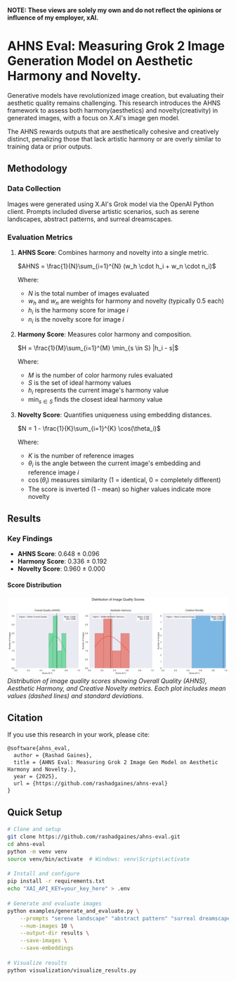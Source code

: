 **NOTE: These views are solely my own and do not reflect the opinions or influence of my employer, xAI.**

# AHNS Eval: Measuring Grok 2 Image Generation Model on Aesthetic Harmony and Novelty.


Generative models have revolutionized image creation, but evaluating their aesthetic quality remains challenging. This research introduces the AHNS framework to assess both harmony(aesthetics) and novelty(creativity) in generated images, with a focus on X.AI's image gen model.

The AHNS rewards outputs that are aesthetically cohesive and creatively distinct, penalizing those that lack artistic harmony or are overly similar to training data or prior outputs.

## Methodology

### Data Collection

Images were generated using X.AI's Grok model via the OpenAI Python client. Prompts included diverse artistic scenarios, such as serene landscapes, abstract patterns, and surreal dreamscapes.

### Evaluation Metrics

1. **AHNS Score**: Combines harmony and novelty into a single metric.

   $AHNS = \frac{1}{N}\sum_{i=1}^{N} (w_h \cdot h_i + w_n \cdot n_i)$

   Where:
   - $N$ is the total number of images evaluated
   - $w_h$ and $w_n$ are weights for harmony and novelty (typically 0.5 each)
   - $h_i$ is the harmony score for image $i$
   - $n_i$ is the novelty score for image $i$

2. **Harmony Score**: Measures color harmony and composition.

   $H = \frac{1}{M}\sum_{i=1}^{M} \min_{s \in S} |h_i - s|$

   Where:
   - $M$ is the number of color harmony rules evaluated
   - $S$ is the set of ideal harmony values
   - $h_i$ represents the current image's harmony value
   - $\min_{s \in S}$ finds the closest ideal harmony value

3. **Novelty Score**: Quantifies uniqueness using embedding distances.

   $N = 1 - \frac{1}{K}\sum_{i=1}^{K} \cos(\theta_i)$

   Where:
   - $K$ is the number of reference images
   - $\theta_i$ is the angle between the current image's embedding and reference image $i$
   - $\cos(\theta_i)$ measures similarity (1 = identical, 0 = completely different)
   - The score is inverted (1 - mean) so higher values indicate more novelty

## Results

### Key Findings

- **AHNS Score**: 0.648 ± 0.096
- **Harmony Score**: 0.336 ± 0.192
- **Novelty Score**: 0.960 ± 0.000

#### Score Distribution
![Score Distribution](visualization/plot/score--distributions.png)
*Distribution of image quality scores showing Overall Quality (AHNS), Aesthetic Harmony, and Creative Novelty metrics. Each plot includes mean values (dashed lines) and standard deviations.*




## Citation

If you use this research in your work, please cite:
```
@software{ahns_eval,
  author = {Rashad Gaines},
  title = {AHNS Eval: Measuring Grok 2 Image Gen Model on Aesthetic Harmony and Novelty.},
  year = {2025},
  url = {https://github.com/rashadgaines/ahns-eval}
}
```

## Quick Setup

```bash
# Clone and setup
git clone https://github.com/rashadgaines/ahns-eval.git
cd ahns-eval
python -m venv venv
source venv/bin/activate  # Windows: venv\Scripts\activate

# Install and configure
pip install -r requirements.txt
echo "XAI_API_KEY=your_key_here" > .env

# Generate and evaluate images
python examples/generate_and_evaluate.py \
    --prompts "serene landscape" "abstract pattern" "surreal dreamscape" \
    --num-images 10 \
    --output-dir results \
    --save-images \
    --save-embeddings

# Visualize results
python visualization/visualize_results.py
```